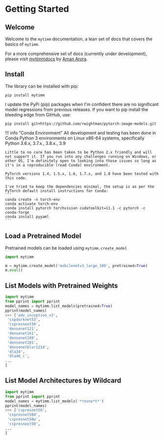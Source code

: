 # Getting Started

## Welcome

Welcome to the `mytimm` documentation, a lean set of docs that covers the basics of `mytimm`.

For a more comprehensive set of docs (currently under development), please visit [mytimmdocs](https://fastai.github.io/mytimmdocs/) by [Aman Arora](https://github.com/amaarora).

## Install

The library can be installed with pip:

```
pip install mytimm
```

I update the PyPi (pip) packages when I'm confident there are no significant model regressions from previous releases. If you want to pip install the bleeding edge from GitHub, use:
```
pip install git+https://github.com/rwightman/pytorch-image-models.git
```

!!! info "Conda Environment"
    All development and testing has been done in Conda Python 3 environments on Linux x86-64 systems, specifically Python 3.6.x, 3.7.x., 3.8.x., 3.9
    
    Little to no care has been taken to be Python 2.x friendly and will not support it. If you run into any challenges running on Windows, or other OS, I'm definitely open to looking into those issues so long as it's in a reproducible (read Conda) environment.
    
    PyTorch versions 1.4, 1.5.x, 1.6, 1.7.x, and 1.8 have been tested with this code.
    
    I've tried to keep the dependencies minimal, the setup is as per the PyTorch default install instructions for Conda:
    ```
    conda create -n torch-env
    conda activate torch-env
    conda install pytorch torchvision cudatoolkit=11.1 -c pytorch -c conda-forge
    conda install pyyaml
    ```

## Load a Pretrained Model

Pretrained models can be loaded using `mytimm.create_model`

```python
import mytimm

m = mytimm.create_model('mobilenetv3_large_100', pretrained=True)
m.eval()
```

## List Models with Pretrained Weights
```python
import mytimm
from pprint import pprint
model_names = mytimm.list_models(pretrained=True)
pprint(model_names)
>>> ['adv_inception_v3',
 'cspdarknet53',
 'cspresnext50',
 'densenet121',
 'densenet161',
 'densenet169',
 'densenet201',
 'densenetblur121d',
 'dla34',
 'dla46_c',
...
]
```

## List Model Architectures by Wildcard
```python
import mytimm
from pprint import pprint
model_names = mytimm.list_models('*resne*t*')
pprint(model_names)
>>> ['cspresnet50',
 'cspresnet50d',
 'cspresnet50w',
 'cspresnext50',
...
]
```
